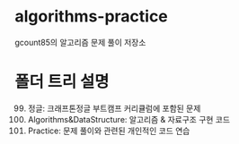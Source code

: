 # algorithms-practice

gcount85의 알고리즘 문제 풀이 저장소

# 폴더 트리 설명

99. 정글: 크래프톤정글 부트캠프 커리큘럼에 포함된 문제
99. Algorithms&DataStructure: 알고리즘 & 자료구조 구현 코드
99. Practice: 문제 풀이와 관련된 개인적인 코드 연습
